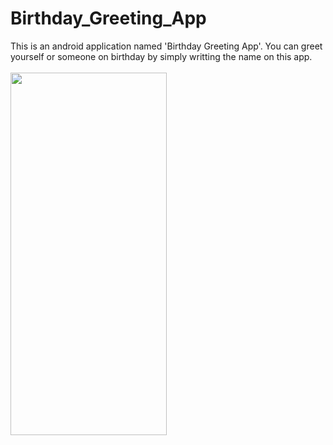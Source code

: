 # Birthday_Greeting_App
This is an android application named 'Birthday Greeting App'. You can greet yourself or someone on birthday by simply writting the name on this app.<br><br>
<img src ="https://github.com/sagardebnath09/Birthday_Greeting_App/assets/112232609/eab3bb2b-d28d-4f7d-a2f2-33af32e1f48f" width="250" height="580">
